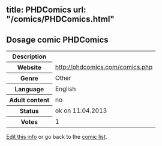 title: PHDComics
url: "/comics/PHDComics.html"
---
Dosage comic PHDComics
-----------------------------------------

<table class="comicinfo">
<tr>
<th>Description</th><td></td>
</tr>
<tr>
<th>Website</th><td><a href="http://phdcomics.com/comics.php">http://phdcomics.com/comics.php</a></td>
</tr>
<tr>
<th>Genre</th><td>Other</td>
</tr>
<tr>
<th>Language</th><td>English</td>
</tr>
<tr>
<th>Adult content</th><td>no</td>
</tr>
<tr>
<th>Status</th><td>ok on 11.04.2013</td>
</tr>
<tr>
<th>Votes</th><td>1</div></td>
</tr>
</table>

[Edit this info](/comics/PHDComics_edit.html) or go back to the [comic list](../comic-index.html).
